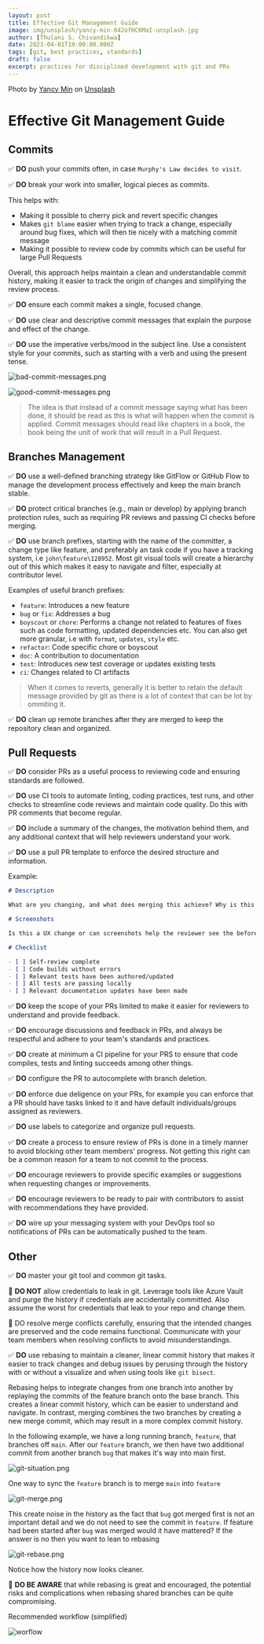```yaml
---
layout: post
title: Effective Git Management Guide
image: img/unsplash/yancy-min-842ofHC6MaI-unsplash.jpg
author: [Thulani S. Chivandikwa]
date: 2023-04-01T19:00:00.000Z
tags: [git, best practices, standards]
draft: false
excerpt: practices for disciplined development with git and PRs
---
```


Photo by <a href="https://unsplash.com/@yancymin?utm_source=unsplash&utm_medium=referral&utm_content=creditCopyText">Yancy Min</a> on <a href="https://unsplash.com/photos/842ofHC6MaI?utm_source=unsplash&utm_medium=referral&utm_content=creditCopyText">Unsplash</a>

# Effective Git Management Guide

## Commits

✅ **DO** push your commits often, in case `Murphy's Law decides to visit`.

✅ **DO** break your work into smaller, logical pieces as commits.

This helps with:

- Making it possible to cherry pick and revert specific changes
- Makes `git blame` easier when trying to track a change, especially around bug fixes, which will then tie nicely with a matching commit message
- Making it possible to review code by commits which can be useful for large Pull Requests

Overall, this approach helps maintain a clean and understandable commit history, making it easier to track the origin of changes and simplifying the review process.

✅ **DO** ensure each commit makes a single, focused change.

✅ **DO** use clear and descriptive commit messages that explain the purpose and effect of the change.

✅ **DO** use the imperative verbs/mood in the subject line. Use a consistent style for your commits, such as starting with a verb and using the present tense.

![bad-commit-messages.png](Git/bad-commit-messages.png)

![good-commit-messages.png](Git/good-commit-messages.png)

> The idea is that instead of a commit message saying what has been done, it should be read as this is what will happen when the commit is applied. Commit messages should read like chapters in a book, the book being the unit of work that will result in a Pull Request.

## Branches Management

✅ **DO** use a well-defined branching strategy like GitFlow or GitHub Flow to manage the development process effectively and keep the main branch stable.

✅ **DO** protect critical branches (e.g., main or develop) by applying branch protection rules, such as requiring PR reviews and passing CI checks before merging.

✅ **DO** use branch prefixes, starting with the name of the committer, a change type like feature, and preferably an task code if you have a tracking system, i.e `john\feature\128952`. Most git visual tools will create a hierarchy out of this which makes it easy to navigate and filter, especially at contributor level.

Examples of useful branch prefixes:

- `feature`: Introduces a new feature
- `bug` or `fix`: Addresses a bug
- `boyscout` or `chore`: Performs a change not related to features of fixes such as code formatting, updated dependencies etc. You can also get more granular, i.e with `format`, `updates`, `style` etc.
- `refactor`: Code specific chore or boyscout
- `doc`: A contribution to documentation
- `test`: Introduces new test coverage or updates existing tests
- `ci`: Changes related to CI artifacts

> When it comes to reverts, generally it is better to retain the default message provided by git as there is a lot of context that can be lot by ommiting it.

✅ **DO** clean up remote branches after they are merged to keep the repository clean and organized.

## Pull Requests

✅ **DO** consider PRs as a useful process to reviewing code and ensuring standards are followed.

✅ **DO** use CI tools to automate linting, coding practices, test runs, and other checks to streamline code reviews and maintain code quality. Do this with PR comments that become regular.

✅ **DO** include a summary of the changes, the motivation behind them, and any additional context that will help reviewers understand your work.

✅ **DO** use a pull PR template to enforce the desired structure and information.

Example:

```markdown
# Description

What are you changing, and what does merging this achieve? Why is this change being made?

# Screenshots

Is this a UX change or can screenshots help the reviewer see the before and after or understand the solution better? Do you have any manual testing evidence?

# Checklist

- [ ] Self-review complete
- [ ] Code builds without errors
- [ ] Relevant tests have been authored/updated
- [ ] All tests are passing locally
- [ ] Relevant documentation updates have been made
```

✅ **DO** keep the scope of your PRs limited to make it easier for reviewers to understand and provide feedback.

✅ **DO** encourage discussions and feedback in PRs, and always be respectful and adhere to your team's standards and practices.

✅ **DO** create at minimum a CI pipeline for your PRS to ensure that code compiles, tests and linting succeeds among other things.

✅ **DO** configure the PR to autocomplete with branch deletion.

✅ **DO** enforce due deligence on your PRs, for example you can enforce that a PR should have tasks linked to it and have default individuals/groups assigned as reviewers.

✅ **DO** use labels to categorize and organize pull requests.

✅ **DO** create a process to ensure review of PRs is done in a timely manner to avoid blocking other team members' progress. Not getting this right can be a common reason for a team to not commit to the process.

✅ **DO** encourage reviewers to provide specific examples or suggestions when requesting changes or improvements.

✅ **DO** encourage reviewers to be ready to pair with contributors to assist with recommendations they have provided.

✅ **DO** wire up your messaging system with your DevOps tool so notifications of PRs can be automatically pushed to the team.

## Other

✅ **DO** master your git tool and common git tasks.

🛑 **DO NOT** allow credentials to leak in git. Leverage tools like Azure Vault and purge the history if credentials are accidentally committed. Also assume the worst for credentials that leak to your repo and change them.

🎃  DO resolve merge conflicts carefully, ensuring that the intended changes are preserved and the code remains functional. Communicate with your team members when resolving conflicts to avoid misunderstandings.

✅ **DO** use rebasing to maintain a cleaner, linear commit history that makes it easier to track changes and debug issues by perusing through the history with or without a visualize and when using tools like `git bisect`.

Rebasing helps to integrate changes from one branch into another by replaying the commits of the feature branch onto the base branch. This creates a linear commit history, which can be easier to understand and navigate. In contrast, merging combines the two branches by creating a new merge commit, which may result in a more complex commit history.

In the following example, we have a long running branch, `feature`, that branches off `main`. After our `feature` branch, we then have two additional commit from another branch `bug` that makes it's way into main first.

![git-situation.png](Git/git-situation.png)

One way to sync the `feature` branch is to merge `main` into `feature`

![git-merge.png](Git/git-merge.png)


This create noise in the history as the fact that `bug` got merged first is not an important detail and we do not need to see the commit in `feature`. If feature had been started after `bug` was merged would it have mattered? If the answer is no then you want to lean to rebasing

![git-rebase.png](Git/git-rebase.png)


Notice how the history now looks cleaner.

🎃 **DO BE AWARE** that while rebasing is great and encouraged,  the potential risks and complications when rebasing shared branches can be quite compromising.

Recommended workflow (simplified)

![worflow](Git/workflow.png)
